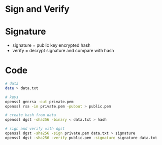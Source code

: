 # Sign and Verify

# Signature

* signature = public key encrypted hash
* verify = decrypt signature and compare with hash

# Code
``` bash
# data
date > data.txt

# keys
openssl genrsa -out private.pem
openssl rsa -in private.pem -pubout > public.pem

# create hash from data
openssl dgst -sha256 -binary < data.txt > hash

# sign and verify with dgst
openssl dgst -sha256 -sign private.pem data.txt > signature
openssl dgst -sha256 -verify public.pem -signature signature data.txt
```

